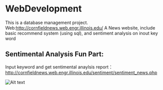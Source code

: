 # WebDevelopment

This is a database management project.  
Web:http://cornfieldnews.web.engr.illinois.edu/ A News website, include basic recommend system (using sql), and sentiment analysis on inout key word

## Sentimental Analysis Fun Part:

Input keyword and get sentimental anaylsis report：
http://cornfieldnews.web.engr.illinois.edu/sentiment/sentiment_news.php

![Alt text](WebDevelopment/img/img_1.jpeg?raw=true "Title")
